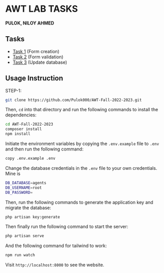 # AWT LAB TASKS

**PULOK, NILOY AHMED**



## Tasks

-   [Task 1](https://github.com/SaminYaser-work/AWT-FALL22-23/blob/master/resources/views/register.blade.php) (Form creation)
-   [Task 2](https://github.com/SaminYaser-work/AWT-FALL22-23/blob/master/app/Http/Controllers/RegController.php) (Form validation)
-   [Task 3](https://github.com/SaminYaser-work/AWT-FALL22-23/blob/master/app/Http/Controllers/ProfileController.php) (Update database)

## Usage Instruction

STEP-1:

```bash
git clone https://github.com/Pulok000/AWT-Fall-2022-2023.git
```

Then, `cd` into that directory and run the following commands to install the dependencies:

```bash
cd AWT-Fall-2022-2023
composer install
npm install
```

Initiate the environment variables by copying the `.env.example` file to `.env` and then run the following command:

```bash
copy .env.example .env
```

Change the database credentials in the `.env` file to your own credentials. Mine is

```bash
DB_DATABASE=agents
DB_USERNAME=root
DB_PASSWORD=
```

Then, run the following commands to generate the application key and migrate the database:

```bash
php artisan key:generate
```

Then finally run the following command to start the server:

```bash
php artisan serve
```

And the following command for tailwind to work:

```bash
npm run watch
```

Visit `http://localhost:8000` to see the website.
